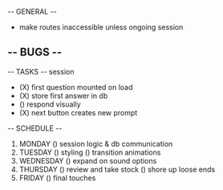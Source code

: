 -- GENERAL --
- make routes inaccessible unless ongoing session

-- BUGS --
- 

-- TASKS --
session
- (X) first question mounted on load
- (X) store first answer in db
- () respond visually
- (X) next button creates new prompt

-- SCHEDULE --
1. MONDAY
   () session logic & db communication 
2. TUESDAY
   () styling
   () transition animations
3. WEDNESDAY
   () expand on sound options
4. THURSDAY
   () review and take stock
   () shore up loose ends
5. FRIDAY
   () final touches
